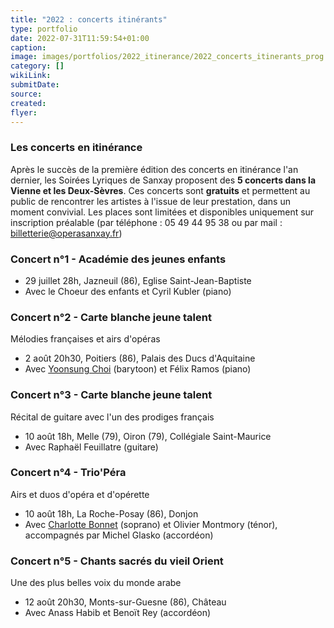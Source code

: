 ```yaml
---
title: "2022 : concerts itinérants"
type: portfolio
date: 2022-07-31T11:59:54+01:00
caption: 
image: images/portfolios/2022_itinerance/2022_concerts_itinerants_prog.png
category: []
wikiLink: 
submitDate:
source: 
created:
flyer: 
---
```


### Les concerts en itinérance

Après le succès de la première édition des concerts en itinérance l'an dernier, les Soirées Lyriques de Sanxay 
proposent des **5 concerts dans la Vienne et les Deux-Sèvres**.
Ces concerts sont **gratuits** et permettent au public de rencontrer les artistes à l'issue de leur prestation, dans un moment convivial.
Les places sont limitées et disponibles uniquement sur inscription préalable (par téléphone : 05 49 44 95 38 ou
par mail : billetterie@operasanxay.fr)


### Concert n°1 - Académie des jeunes enfants

* 29 juillet 28h, Jazneuil (86), Eglise Saint-Jean-Baptiste
* Avec le Choeur des enfants et Cyril Kubler (piano)


### Concert n°2 - Carte blanche jeune talent

Mélodies françaises et airs d'opéras

* 2 août 20h30, Poitiers (86), Palais des Ducs d'Aquitaine
* Avec [Yoonsung Choi](/artists/yoonsung_choi) (barytoon) et Félix Ramos (piano)


### Concert n°3 - Carte blanche jeune talent

Récital de guitare avec l'un des prodiges français

* 10 août 18h, Melle (79), Oiron (79), Collégiale Saint-Maurice
* Avec Raphaël Feuillatre (guitare)


### Concert n°4 - Trio'Péra

Airs et duos d'opéra et d'opérette

* 10 août 18h, La Roche-Posay (86), Donjon
* Avec [Charlotte Bonnet](/artists/charlotte_bonnet/) (soprano) et Olivier Montmory (ténor), accompagnés par Michel Glasko (accordéon)


### Concert n°5 - Chants sacrés du vieil Orient

Une des plus belles voix du monde arabe

* 12 août 20h30, Monts-sur-Guesne (86), Château
* Avec Anass Habib et Benoït Rey (accordéon)


